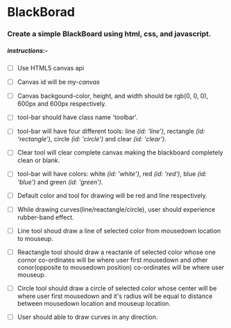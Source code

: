 # BlackBorad
### Create a simple BlackBoard using html, css, and javascript.
##### instructions:-
- [ ] Use HTML5 canvas api 
- [ ] Canvas id will be *my-canvas*
- [ ] Canvas backgound-color, height, and width should be rgb(0, 0, 0), 600px and 600px respectively.
- [ ] tool-bar should have class name 'toolbar'. 
- [ ] tool-bar will have four different tools: line *(id: 'line')*, rectangle *(id: 'rectangle')*, circle *(id: 'circle')* and clear *(id: 'clear')*.
- [ ] Clear tool will clear complete canvas making the blackboard completely clean or blank.
- [ ] tool-bar will have colors: white *(id: 'white')*, red *(id: 'red')*, blue *(id: 'blue')* and green *(id: 'green')*.
- [ ] Default color and tool for drawing will be red and line respectively.

- [ ] While drawing curves(line/reactangle/circle), user should experience rubber-band effect.
- [ ] Line tool shoud draw a line of selected color from mousedown location to mouseup.
- [ ] Reactangle tool should draw a reactanle of selected color whose one cornor co-ordinates will be where user first mousedown and other conor(opposite to mousedown position) co-ordinates will be where user mouseup.
- [ ] Circle tool should draw a circle of selected color whose center will be where user first mousedown and it's radius will be equal to distance between mousedown location and mouseup location.
- [ ] User should able to draw curves in any direction.
